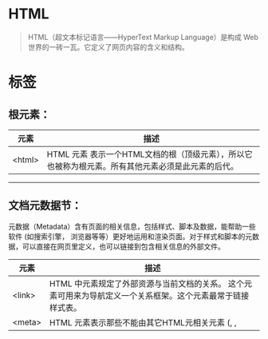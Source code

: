 # HTML
>HTML（超文本标记语言——HyperText Markup Language）是构成 Web 世界的一砖一瓦。它定义了网页内容的含义和结构。

# 标签

## 根元素：

元素 | 描述
-----  | ---
&lt;html> |	HTML <html> 元素 表示一个HTML文档的根（顶级元素），所以它也被称为根元素。所有其他元素必须是此元素的后代。

---


## 文档元数据节：

元数据（Metadata）含有页面的相关信息，包括样式、脚本及数据，能帮助一些软件 (如搜索引擎， 浏览器等等）更好地运用和渲染页面。对于样式和脚本的元数据，可以直接在网页里定义，也可以链接到包含相关信息的外部文件。

元素 |	描述
--- | ---
&lt;link>	| HTML 中<link>元素规定了外部资源与当前文档的关系。 这个元素可用来为导航定义一个关系框架。这个元素最常于链接样式表。
&lt;meta>	| HTML <meta> 元素表示那些不能由其它HTML元相关元素 (<base>, <link>, <script>, <style> 或 <title>) 之一表示的任何元数据信息.
&lt;style>	| HTML的<style>元素包含文档的样式信息或者文档的部分内容。默认情况下，该标签的样式信息通常是CSS的格式。
&lt;title>	| HTML <title> 元素 定义文档的标题，显示在浏览器的标题栏或标签页上。它只可以包含文本，若是包含有标签，则包含的任何标签都不会被解释。

##  常见标签
1. a、form、input、button、h1、p、ul、ol、small、strong、div、span、kbd、video、audio、svg
2. 若你知道标签对应单词的意思，就知道这个标签怎么用了，因为标签都是缩写，
  - 例如：
    - 列表：（UnorderedList -> ul）
    - 锚点：（anchor -> a）
    - 段落：（paragraph -> p）
    - （这也就是语义化）
3. 除了 div 和 span（他们俩没有任何语义，所以我们一般加上class），其他标签都有默认样式，div和span都代表了划分一块区域。div块级区域，span行区域。

因为经常记不住&lt;dl>、&lt;dt>、&lt;dd>，而且个人有觉得很有语义， 这三标签通常被称为定义性列表： 一个术语对应一条解释或定义

```
<dl>
  <dt>Firefox</dt>
&lt; <dd>A free, open source, cross-platform, graphical web browser
      developed by the Mozilla Corporation and hundreds of volunteers.</dd>
</dl>
```

4. 上面就举例几个，更多可以MDN 上可以去查看所有标签的&lt;档


# 空元素：
MDN说得很头疼，其实总结一下可以说是：

```
没有闭合的标签称为空标签，如：<br/>和<img/>等。他们不存在成对的情况（我是这么理解，觉得的不对的请指正我。）
反之具有成对性质的例如：<div></div>、<form></form>就不是空标签。
在HTML中，在空标签上使用闭标签是无效的，例如：<br></br>。这样的情况是无效的HTML。
```

在 HTML 中有以下这些空元素：

>&lt;area>

>&lt;base>

>&lt;br>

>&lt;col>

>&lt;colgroup> when the span is present

>&lt;command>

>&lt;embed>

>&lt;hr>

>&lt;img>

>&lt;input>

>&lt;keygen>

>&lt;link>

>&lt;meta>

>&lt;param>

>&lt;source>

>&lt;track>

>&lt;wbr>


# 可替换标签

 在CSS里，可替换元素(replaced element)的展现不是由CSS来控制的。这些元素是一类外观渲染独立于CSS的外部对象。
典型的可替换元素有&lt;img>、&lt;object>、&lt;video>和表单元素，如&lt;textarea>、&lt;input>。某些元素只在一些特殊情况下
表现为可替换元素，例如<audio>和<canvas>。



# 历史

1. HTML有很多种版本（W3C组织制定规范）
  - HTML 4.01
  - XHTML
  - HTML 5
  - HTML 5.1

2. 规范文档（Specifications）
  - 由 W3C 写文档
  - W3C 会去根据浏览器的实际情况总结文档，并不是凭空想象

3. DOCTYPE
  - >它用来告知浏览器的解析器用什么文档标准解析这个文档。
  - 除了 HTML 5 的 DOCTYPE（&lt;!DOCTYPE html> ），其他的都很难记：https://www.w3.org/QA/2002/04/valid-dtd-list.html
  - 如果你没写 DOCTYPE，浏览器或许有时解析文档可能会出现bug. 有兴趣可以去尝试..
  

4. 省略标签

  - head可以不写，W3C标准文档有明确说明，如果你的head没有内容可以省略。
  - body也可以。理由同上。
  - html 也可以也可以，理由同上。

（不过title要写）
最简单的HTML文档：

```
<!DOCTYPE html>
<title>Hi</title>
```
  如果你想看看你写的网页合不合法，可以到W3C验证器上去验证：https://validator.w3.org/unicorn/?ucn_lang=zh-Hans
  





